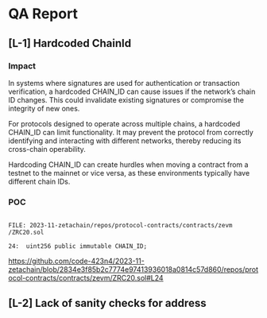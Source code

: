 # QA Report

##

## [L-1] Hardcoded ChainId

### Impact
In systems where signatures are used for authentication or transaction verification, a hardcoded CHAIN_ID can cause issues if the network’s chain ID changes. This could invalidate existing signatures or compromise the integrity of new ones.

For protocols designed to operate across multiple chains, a hardcoded CHAIN_ID can limit functionality. It may prevent the protocol from correctly identifying and interacting with different networks, thereby reducing its cross-chain operability.

Hardcoding CHAIN_ID can create hurdles when moving a contract from a testnet to the mainnet or vice versa, as these environments typically have different chain IDs.

### POC

```solidity

FILE: 2023-11-zetachain/repos/protocol-contracts/contracts/zevm
/ZRC20.sol

24:  uint256 public immutable CHAIN_ID;

```
https://github.com/code-423n4/2023-11-zetachain/blob/2834e3f85b2c7774e97413936018a0814c57d860/repos/protocol-contracts/contracts/zevm/ZRC20.sol#L24

##

## [L-2] Lack of sanity checks for address 



